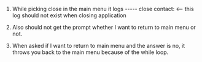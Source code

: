 1. While picking close in the main menu it logs ----- close contact: <-- this log should not exist when closing application

2. Also should not get the prompt whether I want to return to main menu or not.

3. When asked if I want to return to main menu and the answer is no, it throws you back to the main menu because of the while loop.
